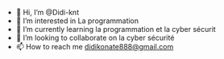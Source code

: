 - 👋 Hi, I’m @Didi-knt
- 👀 I’m interested in  La programmation
- 🌱 I’m currently learning la  programmation et la cyber sécurit
- 💞️ I’m looking to collaborate on  la cyber sécurité
- 📫 How to reach me didikonate888@gmail.com

<!---
Didi-knt/Didi-knt is a ✨ special ✨ repository because its `README.md` (this file) appears on your GitHub profile.
You can click the Preview link to take a look at your changes.
--->
